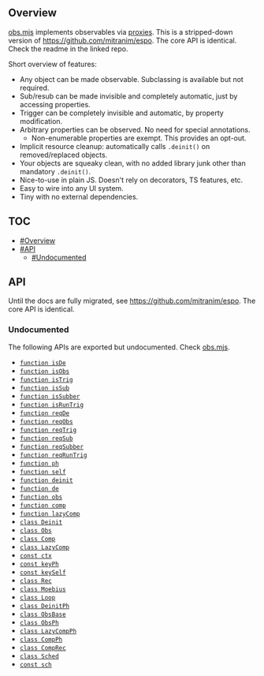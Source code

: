## Overview

[obs.mjs](../obs.mjs) implements observables via [proxies](https://developer.mozilla.org/en-US/docs/Web/JavaScript/Reference/Global_Objects/Proxy). This is a stripped-down version of https://github.com/mitranim/espo. The core API is identical. Check the readme in the linked repo.

Short overview of features:

  * Any object can be made observable. Subclassing is available but not required.
  * Sub/resub can be made invisible and completely automatic, just by accessing properties.
  * Trigger can be completely invisible and automatic, by property modification.
  * Arbitrary properties can be observed. No need for special annotations.
    * Non-enumerable properties are exempt. This provides an opt-out.
  * Implicit resource cleanup: automatically calls `.deinit()` on removed/replaced objects.
  * Your objects are squeaky clean, with no added library junk other than mandatory `.deinit()`.
  * Nice-to-use in plain JS. Doesn't rely on decorators, TS features, etc.
  * Easy to wire into any UI system.
  * Tiny with no external dependencies.

## TOC

* [#Overview](#overview)
* [#API](#api)
  * [#Undocumented](#undocumented)

## API

Until the docs are fully migrated, see https://github.com/mitranim/espo. The core API is identical.

### Undocumented

The following APIs are exported but undocumented. Check [obs.mjs](../obs.mjs).

  * [`function isDe`](../obs.mjs#L3)
  * [`function isObs`](../obs.mjs#L4)
  * [`function isTrig`](../obs.mjs#L5)
  * [`function isSub`](../obs.mjs#L6)
  * [`function isSubber`](../obs.mjs#L7)
  * [`function isRunTrig`](../obs.mjs#L8)
  * [`function reqDe`](../obs.mjs#L10)
  * [`function reqObs`](../obs.mjs#L11)
  * [`function reqTrig`](../obs.mjs#L12)
  * [`function reqSub`](../obs.mjs#L13)
  * [`function reqSubber`](../obs.mjs#L14)
  * [`function reqRunTrig`](../obs.mjs#L15)
  * [`function ph`](../obs.mjs#L17)
  * [`function self`](../obs.mjs#L18)
  * [`function deinit`](../obs.mjs#L19)
  * [`function de`](../obs.mjs#L21)
  * [`function obs`](../obs.mjs#L22)
  * [`function comp`](../obs.mjs#L23)
  * [`function lazyComp`](../obs.mjs#L24)
  * [`class Deinit`](../obs.mjs#L26)
  * [`class Obs`](../obs.mjs#L27)
  * [`class Comp`](../obs.mjs#L28)
  * [`class LazyComp`](../obs.mjs#L29)
  * [`const ctx`](../obs.mjs#L33)
  * [`const keyPh`](../obs.mjs#L50)
  * [`const keySelf`](../obs.mjs#L51)
  * [`class Rec`](../obs.mjs#L53)
  * [`class Moebius`](../obs.mjs#L98)
  * [`class Loop`](../obs.mjs#L104)
  * [`class DeinitPh`](../obs.mjs#L110)
  * [`class ObsBase`](../obs.mjs#L135)
  * [`class ObsPh`](../obs.mjs#L166)
  * [`class LazyCompPh`](../obs.mjs#L200)
  * [`class CompPh`](../obs.mjs#L231)
  * [`class CompRec`](../obs.mjs#L235)
  * [`class Sched`](../obs.mjs#L254)
  * [`const sch`](../obs.mjs#L276)

